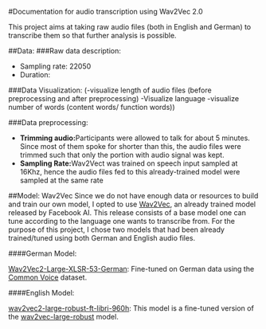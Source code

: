 #Documentation for audio transcription using Wav2Vec 2.0

This project aims at taking raw audio files (both in English and German) to transcribe them so that 
further analysis is possible. 

##Data:
###Raw data description:
<ul>
<li>Sampling rate: 22050</li>
<li>Duration: </li>
</ul>
 
###Data Visualization:
(-visualize length of audio files (before preprocessing and after preprocessing)
-Visualize language
-visualize number of words (content words/ function words))

###Data preprocessing:
<ul>
<li><strong>Trimming audio:</strong>Participants were allowed to talk for about 5 minutes. Since most of them spoke for shorter than this, the audio 
files were trimmed such that only the portion with audio signal was kept.</li>
<li><strong>Sampling Rate:</strong>Wav2Vect was trained on speech input sampled
at 16Khz, hence the audio files fed to this already-trained model were sampled at the same rate</li>
</ul>

##Model: Wav2Vec
Since we do not have enough data or resources to build and train our own model, 
I opted to use <a href="https://ai.facebook.com/blog/wav2vec-20-learning-the-structure-of-speech-from-raw-audio/">Wav2Vec</a>,
an already trained model released by Facebook AI. This release consists of a base model one can tune according to the language one wants to transcribe from. For the purpose of this project, I chose two models that had been already trained/tuned 
using both German and English audio files. 

####German Model: 
<p><a href="https://huggingface.co/marcel/wav2vec2-large-xlsr-53-german">Wav2Vec2-Large-XLSR-53-German</a>: 
Fine-tuned on German data using the <a href="https://huggingface.co/datasets/common_voice">Common Voice</a> dataset.</p>

####English Model: 
<p><a href="https://huggingface.co/facebook/wav2vec2-large-robust-ft-libri-960h">wav2vec2-large-robust-ft-libri-960h</a>:
This model is a fine-tuned version of the <a href="https://huggingface.co/facebook/wav2vec2-large-robust">wav2vec-large-robust</a> model.</p>



